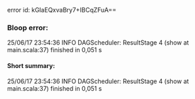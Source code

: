 error id: kGIaEQxvaBry7+IBCqZFuA==
### Bloop error:

25/06/17 23:54:36 INFO DAGScheduler: ResultStage 4 (show at main.scala:37) finished in 0,051 s
#### Short summary: 

25/06/17 23:54:36 INFO DAGScheduler: ResultStage 4 (show at main.scala:37) finished in 0,051 s